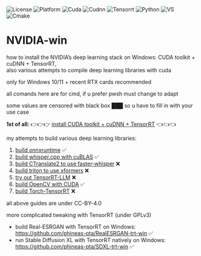 ![License](https://img.shields.io/github/license/phineas-pta/NVIDIA-win?logo=creativecommons)
![Platform](https://img.shields.io/badge/Platform-win_64-0078D4?logo=windows)
![Cuda](https://img.shields.io/badge/CUDA-v11.8_%7c_v12.1-76B900?logo=nvidia)
![Cudnn](https://img.shields.io/badge/cuDNN-v8.9-76B900?logo=nvidia)
![Tensorrt](https://img.shields.io/badge/TensorRT-v8.6-76B900?logo=nvidia)
![Python](https://img.shields.io/badge/python-v3.10_%7c_v3.11-3776AB?logo=python)
![VS](https://img.shields.io/badge/Visual_Studio-v17_2022-5C2D91?logo=visualstudio)
![Cmake](https://img.shields.io/badge/CMake-v3.27-064F8C?logo=cmake)

# NVIDIA-win

how to install the NVIDIA’s deep learning stack on Windows: CUDA toolkit + cuDNN + TensorRT,<br />also various attempts to compile deep learning libraries with cuda

only for Windows 10/11 + recent RTX cards recommended

all comands here are for cmd, if u prefer pwsh must change to adapt

some values are censored with black box ███ so u have to fill in with your use case

**1st of all:** 👉👉👉 [install CUDA toolkit + cuDNN + TensorRT](NVIDIA-win.md) 👈👈👈

my attempts to build various deep learning libraries:
1. [build onnxruntime](test1-onnxruntime.md) ✅
2. [build whisper.cpp with cuBLAS](test2-whisper.cpp-cublas.md) ✅
3. [build CTranslate2 to use faster-whisper](test3-ctranslate2.md) ❌
4. [build triton to use xformers](test4-triton.md) ❌
5. [try out TensorRT-LLM](test5-trt-llm.md) ❌
6. [build OpenCV with CUDA](test6-opencv.md) ✅
7. [build Torch-TensorRT](test7-torch-tensorrt.md) ❌

all above guides are under CC-BY-4.0

more complicated tweaking with TensorRT (under GPLv3)
- build Real-ESRGAN with TensorRT on Windows: https://github.com/phineas-pta/RealESRGAN-trt-win ✅
- run Stable Diffusion XL with TensorRT natively on Windows: https://github.com/phineas-pta/SDXL-trt-win ✅
